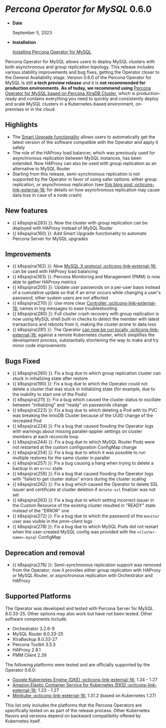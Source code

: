 # *Percona Operator for MySQL* 0.6.0

* **Date**

    September 5, 2023

* **Installation**

    [Installing Percona Operator for MySQL](../System-Requirements.md#installation-guidelines)

Percona Operator for MySQL allows users to deploy MySQL clusters with both asynchronous and group replication topology. This release includes various stability improvements and bug fixes, getting the Operator closer to the General Availability stage. Version 0.6.0 of the Percona Operator for MySQL is still **a tech preview release** and it is **not recommended for production environments**. **As of today, we recommend using** [Percona Operator for MySQL based on Percona XtraDB Cluster](https://docs.percona.com/percona-operator-for-mysql/pxc/index.html), which is production-ready and contains everything you need to quickly and consistently deploy and scale MySQL clusters in a Kubernetes-based environment, on-premises or in the cloud.

## Highlights

* The [Smart Upgrade functionality](../update-db.md#automated-upgrade) allows users to automatically get the latest version of the software compatible with the Operator and apply it safely
* The role of the HAProxy load balancer, which was previously used for asynchronous replication between MySQL instances, has been extended. Now HAProxy can also be used with group replication as an alternative to MySQL Router
* Starting from this release, semi-synchronous replication is not supported by the Operator in favor of using safer options: either group replication, or asynchronous replication (see [this blog post :octicons-link-external-16:](https://www.percona.com/blog/face-to-face-with-semi-synchronous-replication/) for details on how asynchronous replication may cause data loss in case of a node crash)


## New features

* {{ k8spsjira(283) }}: Now the cluster with group replication can be deployed with HAProxy instead of MySQL Router
* {{ k8spsjira(160) }}: Add Smart Upgrade functionality to automate Percona Server for MySQL upgrades

## Improvements

* {{ k8spsjira(162) }}: Now [MySQL X protocol :octicons-link-external-16:](https://www.percona.com/blog/understanding-mysql-x-all-flavors) can be used with HAProxy load balancing
* {{ k8spsjira(163) }}: Percona Monitoring and Management (PMM) is now able to gather HAProxy metrics
* {{ k8spsjira(205) }}: Update user passwords on a per-user basis instead of a cumulative update so that if an error occurs while changing a user's password, other system users are not affected
* {{ k8spsjira(270) }}: Use more clear [Controller :octicons-link-external-16:](https://kubernetes.io/docs/concepts/architecture/controller/) names in log messages to ease troubleshooting
* {{ k8spsjira(280) }}: Full cluster crash recovery with group replication is now using MySQL shell built-in checks to detect the member with latest transactions and reboots from it, making the cluster prone to data loss
* {{ k8spsjira(281) }}: The Operator [can now be run locally :octicons-link-external-16:](https://github.com/percona/percona-server-mysql-operator/blob/main/CONTRIBUTING.md#1-contributing-to-the-source-tree) against a remote Kubernetes cluster, which simplifies the development process, substantially shortening the way to make and try minor code improvements

## Bugs Fixed

* {{ k8spsjira(260) }}: Fix a bug due to which group replication cluster can stuck in initializing state after restore
* {{ k8spsjira(190) }}: Fix a bug due to which the Operator could not delete a cluster that was stuck in initializing state (for example, due to the inability to start one of the Pods)
* {{ k8spsjira(211) }}: Fix a bug which caused the cluster status to oscillate between “initializing” and “ready” on passwords change
* {{ k8spsjira(223) }}: Fix a bug due to which deleting a Pod with its PVC was breaking the InnoDB Cluster because of the UUID change of the recreated Pod
* {{ k8spsjira(224) }}: Fix a bug that caused flooding the Operator logs with warnings about missing parallel-applier settings on cluster members at each reconcile loop
* {{ k8spsjira(244) }}: Fix a bug due to which MySQL Router Pods were not restarted at the custom configuration ConfigMap change
* {{ k8spsjira(254) }}: Fix a bug due to which it was possible to run multiple restores for the same cluster in parallel
* {{ k8spsjira(257) }}: Fix a bug causing a hang when trying to delete a backup in an `error` state
* {{ k8spsjira(259) }}: Fix a bug that caused flooding the Operator logs with "failed to get cluster status" errors during the cluster scaling
* {{ k8spsjira(262) }}: Fix a bug which caused the Operator to delete SSL issuer and certificate at cluster deletion if `delete-ssl` finalizer was not set
* {{ k8spsjira(263) }}: Fix a bug due to which setting incorrect issuer in the Custom Resource of the existing cluster resulted in "READY" state instead of the "ERROR" one
* {{ k8spsjira(272) }}: Fix a bug due to which the password of the `monitor` user was visible in the pmm-client logs
* {{ k8spsjira(278) }}: Fix a bug due to which MySQL Pods did not restart when the user-created MySQL config was provided with the `<cluster-name>-mysql` ConfigMap

## Deprecation and removal

* {{ k8spsjira(276) }}: Semi-synchronous replication support was removed from the Operator; now it provides either group replication with HAProxy or MySQL Router, or asynchronous replication with Orchestrator and HAProxy

## Supported Platforms

The Operator was developed and tested with Percona Server for MySQL  8.0.33-25.
Other options may also work but have not been tested. Other software components include:

* Orchestrator 3.2.6-9
* MySQL Router 8.0.33-25
* XtraBackup 8.0.33-27
* Percona Toolkit 3.5.3
* HAProxy 2.8.1
* PMM Client 2.39

The following platforms were tested and are officially supported by the Operator
0.6.0:

* [Google Kubernetes Engine (GKE) :octicons-link-external-16:](https://cloud.google.com/kubernetes-engine) 1.24 - 1.27
* [Amazon Elastic Container Service for Kubernetes (EKS) :octicons-link-external-16:](https://aws.amazon.com) 1.23 - 1.27
* [Minikube :octicons-link-external-16:](https://minikube.sigs.k8s.io/docs/) 1.31.2 (based on Kubernetes 1.27)

This list only includes the platforms that the Percona Operators are specifically tested on as part of the release process. Other Kubernetes flavors and versions depend on backward compatibility offered by Kubernetes itself.
